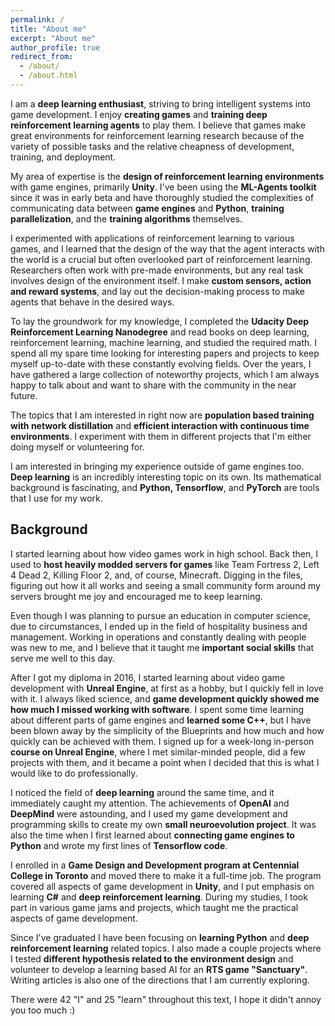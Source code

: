 ```yaml
---
permalink: /
title: "About me"
excerpt: "About me"
author_profile: true
redirect_from: 
  - /about/
  - /about.html
---
```


I am a **deep learning enthusiast**, striving to bring intelligent systems into game development. I enjoy **creating games** and **training deep reinforcement learning agents** to play them. I believe that games make great environments for reinforcement learning research because of the variety of possible tasks and the relative cheapness of development, training, and deployment.

My area of expertise is the **design of reinforcement learning environments** with game engines, primarily **Unity**. I've been using the **ML-Agents toolkit** since it was in early beta and have thoroughly studied the complexities of communicating data between **game engines** and **Python**, **training parallelization**, and the **training algorithms** themselves.

I experimented with applications of reinforcement learning to various games, and I learned that the design of the way that the agent interacts with the world is a crucial but often overlooked part of reinforcement learning. Researchers often work with pre-made environments, but any real task involves design of the environment itself. I make **custom sensors, action and reward systems**, and lay out the decision-making process to make agents that behave in the desired ways.

To lay the groundwork for my knowledge, I completed the **Udacity Deep Reinforcement Learning Nanodegree** and read books on deep learning, reinforcement learning, machine learning, and studied the required math. I spend all my spare time looking for interesting papers and projects to keep myself up-to-date with these constantly evolving fields. Over the years, I have gathered a large collection of noteworthy projects, which I am always happy to talk about and want to share with the community in the near future.

The topics that I am interested in right now are **population based training with network distillation** and **efficient interaction with continuous time environments**. I experiment with them in different projects that I'm either doing myself or volunteering for.

I am interested in bringing my experience outside of game engines too. **Deep learning** is an incredibly interesting topic on its own. Its mathematical background is fascinating, and **Python, Tensorflow**, and **PyTorch** are tools that I use for my work.

## Background

I started learning about how video games work in high school. Back then, I used to **host heavily modded servers for games** like Team Fortress 2, Left 4 Dead 2, Killing Floor 2, and, of course, Minecraft. Digging in the files, figuring out how it all works and seeing a small community form around my servers brought me joy and encouraged me to keep learning.

Even though I was planning to pursue an education in computer science, due to circumstances, I ended up in the field of hospitality business and management. Working in operations and constantly dealing with people was new to me, and I believe that it taught me **important social skills** that serve me well to this day.

After I got my diploma in 2016, I started learning about video game development with **Unreal Engine**, at first as a hobby, but I quickly fell in love with it. I always liked science, and **game development quickly showed me how much I missed working with software**. I spent some time learning about different parts of game engines and **learned some C++**, but I have been blown away by the simplicity of the Blueprints and how much and how quickly can be achieved with them. I signed up for a week-long in-person **course on Unreal Engine**, where I met similar-minded people, did a few projects with them, and it became a point when I decided that this is what I would like to do professionally.

I noticed the field of **deep learning** around the same time, and it immediately caught my attention. The achievements of **OpenAI** and **DeepMind** were astounding, and I used my game development and programming skills to create my own **small neuroevolution project**. It was also the time when I first learned about **connecting game engines to Python** and wrote my first lines of **Tensorflow code**.

I enrolled in a **Game Design and Development program at Centennial College in Toronto** and moved there to make it a full-time job. The program covered all aspects of game development in **Unity**, and I put emphasis on learning **C#** and **deep reinforcement learning**. During my studies, I took part in various game jams and projects, which taught me the practical aspects of game development.

Since I've graduated I have been focusing on **learning Python** and **deep reinforcement learning** related topics. I also made a couple projects where I tested **different hypothesis related to the environment design** and volunteer to develop a learning based AI for an **RTS game "Sanctuary"**. Writing articles is also one of the directions that I am currently exploring.

There were 42 "I" and 25 "learn" throughout this text, I hope it didn't annoy you too much :)